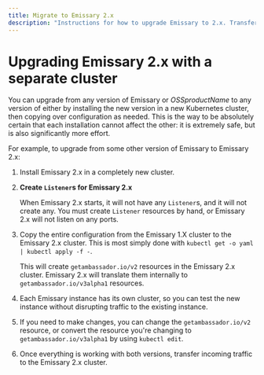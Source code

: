 ```yaml
---
title: Migrate to Emissary 2.x
description: "Instructions for how to upgrade Emissary to 2.x. Transfer your current configuration of Emissary to 2.x."
---
```


# Upgrading Emissary 2.x with a separate cluster

You can upgrade from any version of Emissary or $OSSproductName$ to
any version of either by installing the new version in a new Kubernetes cluster,
then copying over configuration as needed. This is the way to be absolutely
certain that each installation cannot affect the other: it is extremely safe,
but is also significantly more effort.

For example, to upgrade from some other version of Emissary to Emissary 2.x:

1. Install Emissary 2.x in a completely new cluster.

2. **Create `Listener`s for Emissary 2.x**

   When Emissary 2.x starts, it will not have any `Listener`s, and it will not
   create any. You must create `Listener` resources by hand, or Emissary 2.x
   will not listen on any ports.

3. Copy the entire configuration from the Emissary 1.X cluster to the Emissary
   2.x cluster. This is most simply done with `kubectl get -o yaml | kubectl apply -f -`.

   This will create `getambassador.io/v2` resources in the Emissary 2.x cluster.
   Emissary 2.x will translate them internally to `getambassador.io/v3alpha1`
   resources.

4. Each Emissary instance has its own cluster, so you can test the new
   instance without disrupting traffic to the existing instance.

5. If you need to make changes, you can change the `getambassador.io/v2` resource, or convert the
   resource you're changing to `getambassador.io/v3alpha1` by using `kubectl edit`.

6. Once everything is working with both versions, transfer incoming traffic to the Emissary
   2.x cluster.
